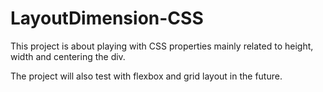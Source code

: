 # LayoutDimension-CSS
This project is about playing with CSS properties mainly related to height, width and centering the div. 

The project will also test with flexbox and grid layout in the future. 